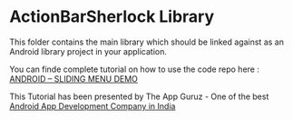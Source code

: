 ActionBarSherlock Library
=========================

This folder contains the main library which should be linked against as an
Android library project in your application.



You can finde complete tutorial on how to use the code repo here : <a href="http://www.theappguruz.com/tutorial/android-sliding-menu-demo/">ANDROID – SLIDING MENU DEMO</a>

This Tutorial has been presented by The App Guruz - One of the best <a href="http://www.theappguruz.com/android-app-development/">Android App Development Company in India</a>
